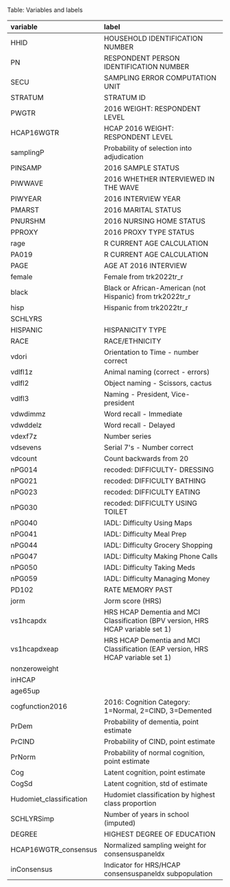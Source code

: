 Table: Variables and labels

|variable                |label                                                                           |
|:-----------------------|:-------------------------------------------------------------------------------|
|HHID                    |HOUSEHOLD IDENTIFICATION NUMBER                                                 |
|PN                      |RESPONDENT PERSON IDENTIFICATION NUMBER                                         |
|SECU                    |SAMPLING ERROR COMPUTATION UNIT                                                 |
|STRATUM                 |STRATUM ID                                                                      |
|PWGTR                   |2016 WEIGHT: RESPONDENT LEVEL                                                   |
|HCAP16WGTR              |HCAP 2016 WEIGHT: RESPONDENT LEVEL                                              |
|samplingP               |Probability of selection into  adjudication                                     |
|PINSAMP                 |2016 SAMPLE STATUS                                                              |
|PIWWAVE                 |2016 WHETHER INTERVIEWED IN THE WAVE                                            |
|PIWYEAR                 |2016 INTERVIEW YEAR                                                             |
|PMARST                  |2016 MARITAL STATUS                                                             |
|PNURSHM                 |2016 NURSING HOME STATUS                                                        |
|PPROXY                  |2016 PROXY TYPE STATUS                                                          |
|rage                    |R CURRENT AGE CALCULATION                                                       |
|PA019                   |R CURRENT AGE CALCULATION                                                       |
|PAGE                    |AGE AT 2016 INTERVIEW                                                           |
|female                  |Female from trk2022tr_r                                                         |
|black                   |Black or African-American (not Hispanic) from trk2022tr_r                       |
|hisp                    |Hispanic from trk2022tr_r                                                       |
|SCHLYRS                 |                                                                                |
|HISPANIC                |HISPANICITY TYPE                                                                |
|RACE                    |RACE/ETHNICITY                                                                  |
|vdori                   |Orientation to Time - number correct                                            |
|vdlfl1z                 |Animal naming (correct - errors)                                                |
|vdlfl2                  |Object naming - Scissors, cactus                                                |
|vdlfl3                  |Naming - President, Vice-president                                              |
|vdwdimmz                |Word recall - Immediate                                                         |
|vdwddelz                |Word recall - Delayed                                                           |
|vdexf7z                 |Number series                                                                   |
|vdsevens                |Serial 7's - Number correct                                                     |
|vdcount                 |Count backwards from 20                                                         |
|nPG014                  |recoded: DIFFICULTY- DRESSING                                                   |
|nPG021                  |recoded: DIFFICULTY BATHING                                                     |
|nPG023                  |recoded: DIFFICULTY EATING                                                      |
|nPG030                  |recoded: DIFFICULTY USING TOILET                                                |
|nPG040                  |IADL: Difficulty Using Maps                                                     |
|nPG041                  |IADL: Difficulty Meal Prep                                                      |
|nPG044                  |IADL: Difficulty Grocery Shopping                                               |
|nPG047                  |IADL: Difficulty Making Phone Calls                                             |
|nPG050                  |IADL: Difficulty Taking Meds                                                    |
|nPG059                  |IADL: Difficulty Managing Money                                                 |
|PD102                   |RATE MEMORY PAST                                                                |
|jorm                    |Jorm score (HRS)                                                                |
|vs1hcapdx               |HRS HCAP Dementia and MCI Classification (BPV version, HRS HCAP variable set 1) |
|vs1hcapdxeap            |HRS HCAP Dementia and MCI Classification (EAP version, HRS HCAP variable set 1) |
|nonzeroweight           |                                                                                |
|inHCAP                  |                                                                                |
|age65up                 |                                                                                |
|cogfunction2016         |2016: Cognition Category: 1=Normal, 2=CIND, 3=Demented                          |
|PrDem                   |Probability of dementia, point estimate                                         |
|PrCIND                  |Probability of CIND, point estimate                                             |
|PrNorm                  |Probability of normal cognition, point estimate                                 |
|Cog                     |Latent cognition, point estimate                                                |
|CogSd                   |Latent cognition, std of estimate                                               |
|Hudomiet_classification |Hudomiet classification by highest class proportion                             |
|SCHLYRSimp              |Number of years in school (imputed)                                             |
|DEGREE                  |HIGHEST DEGREE OF EDUCATION                                                     |
|HCAP16WGTR_consensus    |Normalized sampling weight for consensuspaneldx                                 |
|inConsensus             |Indicator for HRS/HCAP consensuspaneldx subpopulation                           |